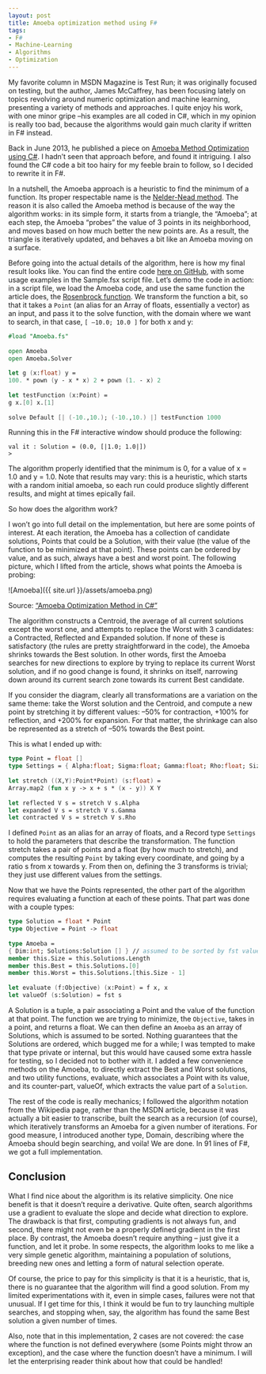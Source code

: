 ```yaml
---
layout: post
title: Amoeba optimization method using F#
tags:
- F#
- Machine-Learning
- Algorithms
- Optimization
---
```


My favorite column in MSDN Magazine is Test Run; it was originally focused on testing, but the author, James McCaffrey, has been focusing lately on topics revolving around numeric optimization and machine learning, presenting a variety of methods and approaches. I quite enjoy his work, with one minor gripe –his examples are all coded in C#, which in my opinion is really too bad, because the algorithms would gain much clarity if written in F# instead.

Back in June 2013, he published a piece on [Amoeba Method Optimization using C#](http://msdn.microsoft.com/en-us/magazine/dn201752.aspx). I hadn’t seen that approach before, and found it intriguing. I also found the C# code a bit too hairy for my feeble brain to follow, so I decided to rewrite it in F#.

<!--more-->

In a nutshell, the Amoeba approach is a heuristic to find the minimum of a function. Its proper respectable name is the [Nelder-Nead method](http://en.wikipedia.org/wiki/Nelder%E2%80%93Mead_method). The reason it is also called the Amoeba method is because of the way the algorithm works: in its simple form, it starts from a triangle, the “Amoeba”; at each step, the Amoeba “probes” the value of 3 points in its neighborhood, and moves based on how much better the new points are. As a result, the triangle is iteratively updated, and behaves a bit like an Amoeba moving on a surface.

Before going into the actual details of the algorithm, here is how my final result looks like. You can find the entire code [here on GitHub](https://github.com/mathias-brandewinder/Amoeba), with some usage examples in the Sample.fsx script file. Let’s demo the code in action: in a script file, we load the Amoeba code, and use the same function the article does, the [Rosenbrock function](http://mathworld.wolfram.com/RosenbrockFunction.html). We transform the function a bit, so that it takes a `Point` (an alias for an Array of floats, essentially a vector) as an input, and pass it to the solve function, with the domain where we want to search, in that case, `[ –10.0; 10.0 ]` for both x and y:

``` fsharp
#load "Amoeba.fs"
 
open Amoeba
open Amoeba.Solver
 
let g (x:float) y =
100. * pown (y - x * x) 2 + pown (1. - x) 2
 
let testFunction (x:Point) =
g x.[0] x.[1]
 
solve Default [| (-10.,10.); (-10.,10.) |] testFunction 1000
```

Running this in the F# interactive window should produce the following:

```
val it : Solution = (0.0, [|1.0; 1.0|]) 
>
```

The algorithm properly identified that the minimum is 0, for a value of x = 1.0 and y = 1.0. Note that results may vary: this is a heuristic, which starts with a random initial amoeba, so each run could produce slightly different results, and might at times epically fail.

So how does the algorithm work?

I won’t go into full detail on the implementation, but here are some points of interest. At each iteration, the Amoeba has a collection of candidate solutions, Points that could be a Solution, with their value (the value of the function to be minimized at that point). These points can be ordered by value, and as such, always have a best and worst point. The following picture, which I lifted from the article, shows what points the Amoeba is probing:

![Amoeba]({{ site.url }}/assets/amoeba.png)

Source: [“Amoeba Optimization Method in C#”](http://msdn.microsoft.com/en-us/magazine/dn201752.aspx)

The algorithm constructs a Centroid, the average of all current solutions except the worst one, and attempts to replace the Worst with 3 candidates: a Contracted, Reflected and Expanded solution. If none of these is satisfactory (the rules are pretty straightforward in the code), the Amoeba shrinks towards the Best solution. In other words, first the Amoeba searches for new directions to explore by trying to replace its current Worst solution, and if no good change is found, it shrinks on itself, narrowing down around its current search zone towards its current Best  candidate.

If you consider the diagram, clearly all transformations are a variation on the same theme: take the Worst solution and the Centroid, and compute a new point by stretching it by different values: –50% for contraction, +100% for reflection, and +200% for expansion. For that matter, the shrinkage can also be represented as a stretch of –50% towards the Best point.

This is what I ended up with:

``` fsharp
type Point = float []
type Settings = { Alpha:float; Sigma:float; Gamma:float; Rho:float; Size:int }
 
let stretch ((X,Y):Point*Point) (s:float) =
Array.map2 (fun x y -> x + s * (x - y)) X Y
 
let reflected V s = stretch V s.Alpha
let expanded V s = stretch V s.Gamma
let contracted V s = stretch V s.Rho
```

I defined `Point` as an alias for an array of floats, and a Record type `Settings` to hold the parameters that describe the transformation. The function stretch takes a pair of points and a float (by how much to stretch), and computes the resulting `Point` by taking every coordinate, and going by a ratio s from x towards y. From then on, defining the 3 transforms is trivial; they just use different values from the settings.

Now that we have the Points represented, the other part of the algorithm requires evaluating a function at each of these points. That part was done with a couple types:

``` fsharp
type Solution = float * Point
type Objective = Point -> float
 
type Amoeba =
{ Dim:int; Solutions:Solution [] } // assumed to be sorted by fst value
member this.Size = this.Solutions.Length
member this.Best = this.Solutions.[0]
member this.Worst = this.Solutions.[this.Size - 1]
 
let evaluate (f:Objective) (x:Point) = f x, x
let valueOf (s:Solution) = fst s
```

A Solution is a tuple, a pair associating a Point and the value of the function at that point. The function we are trying to minimize, the `Objective`, takes in a point, and returns a float. We can then define an `Amoeba` as an array of Solutions, which is assumed to be sorted. Nothing guarantees that the Solutions are ordered, which bugged me for a while; I was tempted to make that type private or internal, but this would have caused some extra hassle for testing, so I decided not to bother with it. I added a few convenience methods on the Amoeba, to directly extract the Best and Worst solutions, and two utility functions, evaluate, which associates a Point with its value, and its counter-part, valueOf, which extracts the value part of a `Solution`.

The rest of the code is really mechanics; I followed the algorithm notation from the Wikipedia page, rather than the MSDN article, because it was actually a bit easier to transcribe, built the search as a recursion (of course), which iteratively transforms an Amoeba for a given number of iterations. For good measure, I introduced another type, Domain, describing where the Amoeba should begin searching, and voila! We are done. In 91 lines of F#, we got a full implementation.

## Conclusion

What I find nice about the algorithm is its relative simplicity. One nice benefit is that it doesn’t require a derivative. Quite often, search algorithms use a gradient to evaluate the slope and decide what direction to explore. The drawback is that first, computing gradients is not always fun, and second, there might not even be a properly defined gradient in the first place. By contrast, the Amoeba doesn’t require anything – just give it a function, and let it probe. In some respects, the algorithm looks to me like a very simple genetic algorithm, maintaining a population of solutions, breeding new ones and letting a form of natural selection operate.

Of course, the price to pay for this simplicity is that it is a heuristic, that is, there is no guarantee that the algorithm will find a good solution. From my limited experimentations with it, even in simple cases, failures were not that unusual. If I get time for this, I think it would be fun to try launching multiple searches, and stopping when, say, the algorithm has found the same Best solution a given number of times.

Also, note that in this implementation, 2 cases are not covered: the case where the function is not defined everywhere (some Points might throw an exception), and the case where the function doesn’t have a minimum. I will let the enterprising reader think about how that could be handled!
